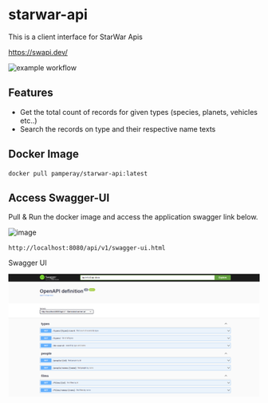 # starwar-api

This is a client interface for StarWar Apis

https://swapi.dev/

![example workflow](https://github.com/pattabhia/starwar-api/actions/workflows/maven.yml/badge.svg)

## Features

- Get the total count of records for given types (species, planets, vehicles etc..)
- Search the records on type and their respective name texts

## Docker Image

```
docker pull pamperay/starwar-api:latest
```

## Access Swagger-UI

Pull & Run the docker image and access the application swagger link below.

![image](https://user-images.githubusercontent.com/28252764/215258765-beb0a6a9-2ffc-4e0d-9ad7-d265695e6adb.png)


```
http://localhost:8080/api/v1/swagger-ui.html
```
Swagger UI

![img.png](img.png)


